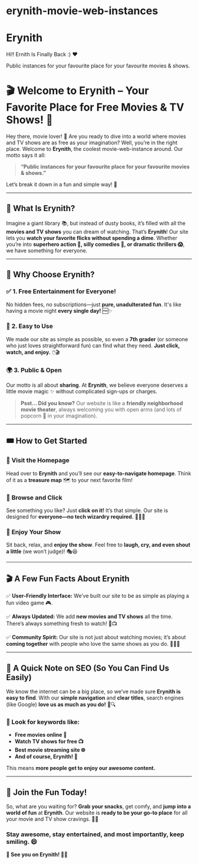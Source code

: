 # erynith-movie-web-instances
# Erynith
Hi!! Ernith Is Finally Back :)  ❤️

Public instances for your favourite place for your favourite movies &amp; shows.

# 🎬 Welcome to Erynith – Your Favorite Place for Free Movies & TV Shows! 🍿

Hey there, movie lover! 🎥 Are you ready to dive into a world where movies and TV shows are as free as your imagination? Well, you’re in the right place. Welcome to **Erynith**, the coolest movie-web-instance around. Our motto says it all:

> **“Public instances for your favourite place for your favourite movies & shows.”**

Let’s break it down in a fun and simple way! 🎉

---

## 🚀 What Is Erynith?
Imagine a giant library 📚, but instead of dusty books, it’s filled with all the **movies and TV shows** you can dream of watching. That’s **Erynith**! Our site lets you **watch your favorite flicks without spending a dime**. Whether you’re into **superhero action 🦸, silly comedies 🤣, or dramatic thrillers 😱**, we have something for everyone.

---

## 🎯 Why Choose Erynith?

### ✅ **1. Free Entertainment for Everyone!**
No hidden fees, no subscriptions—just **pure, unadulterated fun**. It's like having a movie night **every single day!** 🆓✨

### 🎈 **2. Easy to Use**
We made our site as simple as possible, so even a **7th grader** (or someone who just loves straightforward fun) can find what they need. **Just click, watch, and enjoy.** 🖱️🎬

### 🌍 **3. Public & Open**
Our motto is all about **sharing**. At **Erynith**, we believe everyone deserves a little movie magic ✨ without complicated sign-ups or charges.

> **Psst… Did you know?** Our website is like a **friendly neighborhood movie theater**, always welcoming you with open arms (and lots of popcorn 🍿 in your imagination).

---

## 🎟️ How to Get Started

### 🔹 **Visit the Homepage**
Head over to **Erynith** and you’ll see our **easy-to-navigate homepage**. Think of it as a **treasure map** 🗺️ to your next favorite film!

### 🔹 **Browse and Click**
See something you like? Just **click on it!** It’s that simple. Our site is designed for **everyone—no tech wizardry required.** 🧙‍♂️✨

### 🔹 **Enjoy Your Show**
Sit back, relax, and **enjoy the show**. Feel free to **laugh, cry, and even shout a little** (we won’t judge)! 🎭😆

---

## 🎬 A Few Fun Facts About Erynith

✅ **User-Friendly Interface:** We’ve built our site to be as simple as playing a fun video game 🎮.

✅ **Always Updated:** We add **new movies and TV shows** all the time. There’s always something fresh to watch! 🔄📺

✅ **Community Spirit:** Our site is not just about watching movies; it’s about **coming together** with people who love the same shows as you do. 👫👬👭

---

## 📢 A Quick Note on SEO (So You Can Find Us Easily)
We know the internet can be a big place, so we’ve made sure **Erynith is easy to find**. With our **simple navigation** and **clear titles**, search engines (like Google) **love us as much as you do!** 🧐🔍

### 📌 Look for keywords like:
- **Free movies online 🎥**
- **Watch TV shows for free 📺**
- **Best movie streaming site 🌐**
- **And of course, Erynith! 🚀**

This means **more people get to enjoy our awesome content.**

---

## 🎊 Join the Fun Today!
So, what are you waiting for? **Grab your snacks**, get comfy, and **jump into a world of fun** at **Erynith**. Our website is **ready to be your go-to place** for all your movie and TV show cravings. 🍫🥤

### Stay awesome, stay entertained, and most importantly, **keep smiling**. 😄

**📢 See you on Erynith! 🚀🍿**


